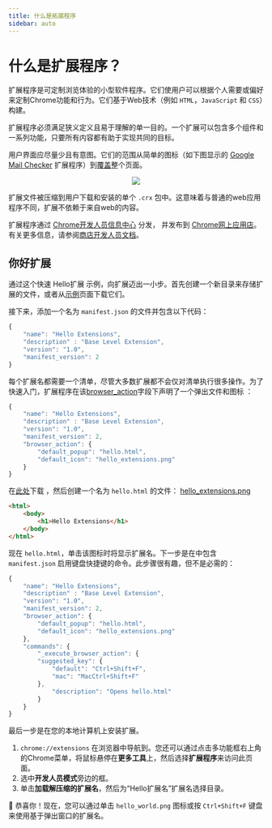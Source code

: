 ```yaml
---
title: 什么是拓展程序
sidebar: auto
---
```


# 什么是扩展程序？

扩展程序是可定制浏览体验的小型软件程序。它们使用户可以根据个人需要或偏好来定制Chrome功能和行为。它们基于Web技术（例如 `HTML`，`JavaScript` 和 `CSS`）构建。

扩展程序必须满足狭义定义且易于理解的单一目的。一个扩展可以包含多个组件和一系列功能，只要所有内容都有助于实现共同的目标。

用户界面应尽量少且有意图。它们的范围从简单的图标（如下图显示的 [Google Mail Checker](#) 扩展程序）到[覆盖](#)整个页面。

<div style="text-align:center"><img src="/icon001.png" /></div>

扩展文件被压缩到用户下载和安装的单个 `.crx` 包中。这意味着与普通的web应用程序不同，扩展不依赖于来自web的内容。

扩展程序通过 [Chrome开发人员信息中心](https://chrome.google.com/webstore/devconsole/dashboard) 分发， 并发布到 [Chrome网上应用店](https://chrome.google.com/webstore)。有关更多信息，请参阅[商店开发人员文档](#)。

## 你好扩展

通过这个快速 Hello扩展 示例，向扩展迈出一小步。首先创建一个新目录来存储扩展的文件，或者从[示例](#)页面下载它们。

接下来，添加一个名为 `manifest.json` 的文件并包含以下代码：

``` js
{
    "name": "Hello Extensions",
    "description" : "Base Level Extension",
    "version": "1.0",
    "manifest_version": 2
}
```

每个扩展名都需要一个清单，尽管大多数扩展都不会仅对清单执行很多操作。为了快速入门，扩展程序在该[browser_action](#)字段下声明了一个弹出文件和图标 ：

``` js {6,7,8,9}
{
    "name": "Hello Extensions",
    "description" : "Base Level Extension",
    "version": "1.0",
    "manifest_version": 2,
    "browser_action": {
        "default_popup": "hello.html",
        "default_icon": "hello_extensions.png"
    }
}
```

在[此处](#)下载 ，然后创建一个名为 `hello.html` 的文件： [hello_extensions.png](#)

``` html
<html>
    <body>
        <h1>Hello Extensions</h1>
    </body>
</html>
```

现在 `hello.html`，单击该图标时将显示扩展名。下一步是在中包含 `manifest.json` 启用键盘快捷键的命令。此步骤很有趣，但不是必需的：

``` js {10,11,12,13,14,15,16,17,18}
{
    "name": "Hello Extensions",
    "description" : "Base Level Extension",
    "version": "1.0",
    "manifest_version": 2,
    "browser_action": {
        "default_popup": "hello.html",
        "default_icon": "hello_extensions.png"
    },
    "commands": {
        "_execute_browser_action": {
        "suggested_key": {
            "default": "Ctrl+Shift+F",
            "mac": "MacCtrl+Shift+F"
        },
            "description": "Opens hello.html"
        }
    }
}
```

最后一步是在您的本地计算机上安装扩展。

1. `chrome://extensions` 在浏览器中导航到。您还可以通过点击多功能框右上角的Chrome菜单，将鼠标悬停在**更多工具**上，然后选择**扩展程序**来访问此页面。
2. 选中**开发人员模式**旁边的框。
3. 单击**加载解压缩的扩展名**，然后为“Hello扩展名”扩展名选择目录。

:tada: 恭喜你！现在，您可以通过单击 `hello_world.png` 图标或按 `Ctrl+Shift+F` 键盘来使用基于弹出窗口的扩展名。